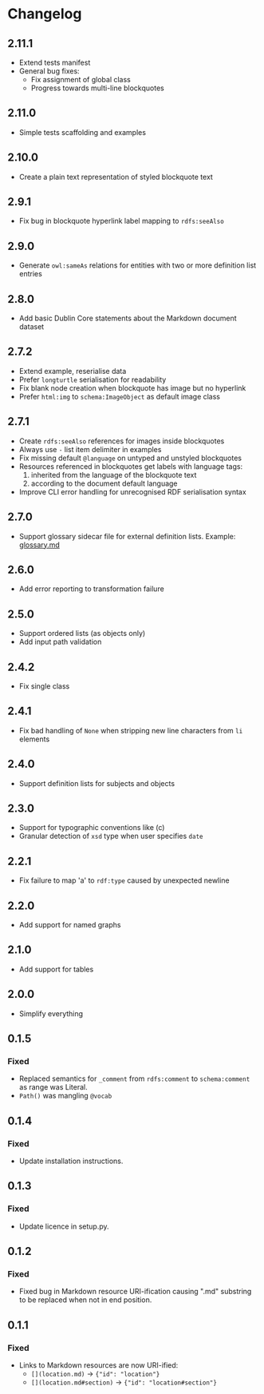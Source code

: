# Changelog

## 2.11.1

- Extend tests manifest
- General bug fixes:
  - Fix assignment of global class
  - Progress towards multi-line blockquotes

## 2.11.0

- Simple tests scaffolding and examples

## 2.10.0

- Create a plain text representation of styled blockquote text

## 2.9.1

- Fix bug in blockquote hyperlink label mapping to `rdfs:seeAlso`

## 2.9.0

- Generate `owl:sameAs` relations for entities with two or more definition list entries

## 2.8.0

- Add basic Dublin Core statements about the Markdown document dataset

## 2.7.2

- Extend example, reserialise data
- Prefer `longturtle` serialisation for readability
- Fix blank node creation when blockquote has image but no hyperlink
- Prefer `html:img` to `schema:ImageObject` as default image class

## 2.7.1

- Create `rdfs:seeAlso` references for images inside blockquotes
- Always use `-` list item delimiter in examples
- Fix missing default `@language` on untyped and unstyled blockquotes
- Resources referenced in blockquotes get labels with language tags:
  1. inherited from the language of the blockquote text
  2. according to the document default language
- Improve CLI error handling for unrecognised RDF serialisation syntax

## 2.7.0

- Support glossary sidecar file for external definition lists.
  Example: [glossary.md](examples/features/glossary.md)

## 2.6.0

- Add error reporting to transformation failure

## 2.5.0

- Support ordered lists (as objects only)
- Add input path validation

## 2.4.2

- Fix single class

## 2.4.1

- Fix bad handling of `None` when stripping new line characters from `li` elements

## 2.4.0

- Support definition lists for subjects and objects

## 2.3.0

- Support for typographic conventions like (c)
- Granular detection of `xsd` type when user specifies `date`

## 2.2.1

- Fix failure to map 'a' to `rdf:type` caused by unexpected newline

## 2.2.0

- Add support for named graphs

## 2.1.0

- Add support for tables

## 2.0.0

- Simplify everything

## 0.1.5

### Fixed

- Replaced semantics for `_comment` from `rdfs:comment` to `schema:comment` as range was Literal.
- `Path()` was mangling `@vocab`

## 0.1.4

### Fixed

- Update installation instructions.

## 0.1.3

### Fixed

- Update licence in setup.py.

## 0.1.2

### Fixed

- Fixed bug in Markdown resource URI-ification causing ".md" substring to be replaced when not in end position.

## 0.1.1

### Fixed

- Links to Markdown resources are now URI-ified:
  - `[](location.md)` → `{"id": "location"}`
  - `[](location.md#section)` → `{"id": "location#section"}`
